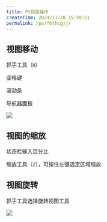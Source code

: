 ```yaml
---
title: PS视图操作
createTime: 2024/11/28 15:59:51
permalink: /ps/f6thcgjj/
---
```

## 视图移动

抓手工具（`H`）

空格键

滚动条

导航器面板

![](https://file.iglooblog.top/ps/%E6%88%AA%E5%B1%8F2024-10-06%2020.17.35.png)

## 视图的缩放

状态栏输入百分比

缩放工具（`Z`），可按住左键选定区域缩放

## 视图旋转

抓手工具选择旋转视图工具

![](https://file.iglooblog.top/ps/PixPin_2024-10-07_20-24-28.webp)